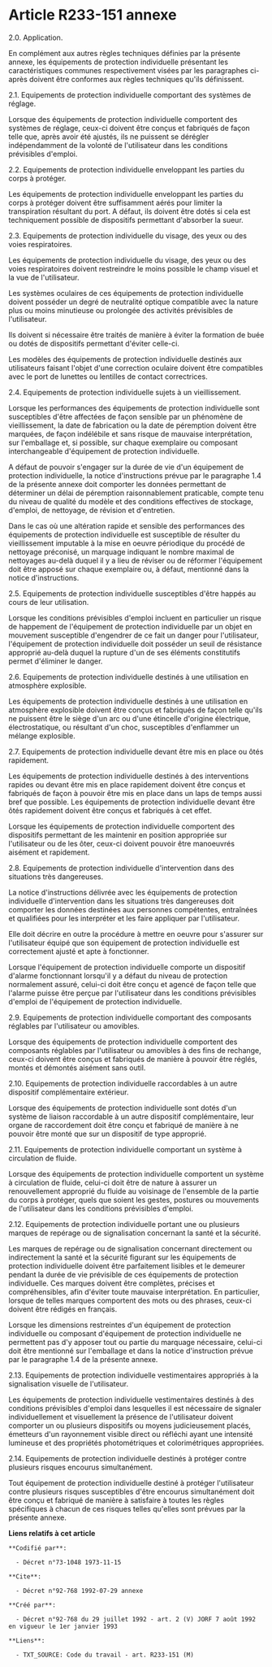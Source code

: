 # Article R233-151 annexe

2.0. Application.

En complément aux autres règles techniques définies par la présente annexe, les équipements de protection individuelle
présentant les caractéristiques communes respectivement visées par les paragraphes ci-après doivent être conformes aux règles
techniques qu'ils définissent.

2.1. Equipements de protection individuelle comportant des systèmes de réglage.

Lorsque des équipements de protection individuelle comportent des systèmes de réglage, ceux-ci doivent être conçus et
fabriqués de façon telle que, après avoir été ajustés, ils ne puissent se dérégler indépendamment de la volonté de
l'utilisateur dans les conditions prévisibles d'emploi.

2.2. Equipements de protection individuelle enveloppant les parties du corps à protéger.

Les équipements de protection individuelle enveloppant les parties du corps à protéger doivent être suffisamment aérés pour
limiter la transpiration résultant du port. A défaut, ils doivent être dotés si cela est techniquement possible de
dispositifs permettant d'absorber la sueur.

2.3. Equipements de protection individuelle du visage, des yeux ou des voies respiratoires.

Les équipements de protection individuelle du visage, des yeux ou des voies respiratoires doivent restreindre le moins
possible le champ visuel et la vue de l'utilisateur.

Les systèmes oculaires de ces équipements de protection individuelle doivent posséder un degré de neutralité optique
compatible avec la nature plus ou moins minutieuse ou prolongée des activités prévisibles de l'utilisateur.

Ils doivent si nécessaire être traités de manière à éviter la formation de buée ou dotés de dispositifs permettant d'éviter
celle-ci.

Les modèles des équipements de protection individuelle destinés aux utilisateurs faisant l'objet d'une correction oculaire
doivent être compatibles avec le port de lunettes ou lentilles de contact correctrices.

2.4. Equipements de protection individuelle sujets à un vieillissement.

Lorsque les performances des équipements de protection individuelle sont susceptibles d'être affectées de façon sensible par
un phénomène de vieillissement, la date de fabrication ou la date de péremption doivent être marquées, de façon indélébile et
sans risque de mauvaise interprétation, sur l'emballage et, si possible, sur chaque exemplaire ou composant interchangeable
d'équipement de protection individuelle.

A défaut de pouvoir s'engager sur la durée de vie d'un équipement de protection individuelle, la notice d'instructions prévue
par le paragraphe 1.4 de la présente annexe doit comporter les données permettant de déterminer un délai de péremption
raisonnablement praticable, compte tenu du niveau de qualité du modèle et des conditions effectives de stockage, d'emploi, de
nettoyage, de révision et d'entretien.

Dans le cas où une altération rapide et sensible des performances des équipements de protection individuelle est susceptible
de résulter du vieillissement imputable à la mise en oeuvre périodique du procédé de nettoyage préconisé, un marquage
indiquant le nombre maximal de nettoyages au-delà duquel il y a lieu de réviser ou de réformer l'équipement doit être apposé
sur chaque exemplaire ou, à défaut, mentionné dans la notice d'instructions.

2.5. Equipements de protection individuelle susceptibles d'être happés au cours de leur utilisation.

Lorsque les conditions prévisibles d'emploi incluent en particulier un risque de happement de l'équipement de protection
individuelle par un objet en mouvement susceptible d'engendrer de ce fait un danger pour l'utilisateur, l'équipement de
protection individuelle doit posséder un seuil de résistance approprié au-delà duquel la rupture d'un de ses éléments
constitutifs permet d'éliminer le danger.

2.6. Equipements de protection individuelle destinés à une utilisation en atmosphère explosible.

Les équipements de protection individuelle destinés à une utilisation en atmosphère explosible doivent être conçus et
fabriqués de façon telle qu'ils ne puissent être le siège d'un arc ou d'une étincelle d'origine électrique, électrostatique,
ou résultant d'un choc, susceptibles d'enflammer un mélange explosible.

2.7. Equipements de protection individuelle devant être mis en place ou ôtés rapidement.

Les équipements de protection individuelle destinés à des interventions rapides ou devant être mis en place rapidement
doivent être conçus et fabriqués de façon à pouvoir être mis en place dans un laps de temps aussi bref que possible. Les
équipements de protection individuelle devant être ôtés rapidement doivent être conçus et fabriqués à cet effet.

Lorsque les équipements de protection individuelle comportent des dispositifs permettant de les maintenir en position
appropriée sur l'utilisateur ou de les ôter, ceux-ci doivent pouvoir être manoeuvrés aisément et rapidement.

2.8. Equipements de protection individuelle d'intervention dans des situations très dangereuses.

La notice d'instructions délivrée avec les équipements de protection individuelle d'intervention dans les situations très
dangereuses doit comporter les données destinées aux personnes compétentes, entraînées et qualifiées pour les interpréter et
les faire appliquer par l'utilisateur.

Elle doit décrire en outre la procédure à mettre en oeuvre pour s'assurer sur l'utilisateur équipé que son équipement de
protection individuelle est correctement ajusté et apte à fonctionner.

Lorsque l'équipement de protection individuelle comporte un dispositif d'alarme fonctionnant lorsqu'il y a défaut du niveau
de protection normalement assuré, celui-ci doit être conçu et agencé de façon telle que l'alarme puisse être perçue par
l'utilisateur dans les conditions prévisibles d'emploi de l'équipement de protection individuelle.

2.9. Equipements de protection individuelle comportant des composants réglables par l'utilisateur ou amovibles.

Lorsque des équipements de protection individuelle comportent des composants réglables par l'utilisateur ou amovibles à des
fins de rechange, ceux-ci doivent être conçus et fabriqués de manière à pouvoir être réglés, montés et démontés aisément sans
outil.

2.10. Equipements de protection individuelle raccordables à un autre dispositif complémentaire extérieur.

Lorsque des équipements de protection individuelle sont dotés d'un système de liaison raccordable à un autre dispositif
complémentaire, leur organe de raccordement doit être conçu et fabriqué de manière à ne pouvoir être monté que sur un
dispositif de type approprié.

2.11. Equipements de protection individuelle comportant un système à circulation de fluide.

Lorsque des équipements de protection individuelle comportent un système à circulation de fluide, celui-ci doit être de
nature à assurer un renouvellement approprié du fluide au voisinage de l'ensemble de la partie du corps à protéger, quels que
soient les gestes, postures ou mouvements de l'utilisateur dans les conditions prévisibles d'emploi.

2.12. Equipements de protection individuelle portant une ou plusieurs marques de repérage ou de signalisation concernant la
santé et la sécurité.

Les marques de repérage ou de signalisation concernant directement ou indirectement la santé et la sécurité figurant sur les
équipements de protection individuelle doivent être parfaitement lisibles et le demeurer pendant la durée de vie prévisible
de ces équipements de protection individuelle. Ces marques doivent être complètes, précises et compréhensibles, afin d'éviter
toute mauvaise interprétation. En particulier, lorsque de telles marques comportent des mots ou des phrases, ceux-ci doivent
être rédigés en français.

Lorsque les dimensions restreintes d'un équipement de protection individuelle ou composant d'équipement de protection
individuelle ne permettent pas d'y apposer tout ou partie du marquage nécessaire, celui-ci doit être mentionné sur
l'emballage et dans la notice d'instruction prévue par le paragraphe 1.4 de la présente annexe.

2.13. Equipements de protection individuelle vestimentaires appropriés à la signalisation visuelle de l'utilisateur.

Les équipements de protection individuelle vestimentaires destinés à des conditions prévisibles d'emploi dans lesquelles il
est nécessaire de signaler individuellement et visuellement la présence de l'utilisateur doivent comporter un ou plusieurs
dispositifs ou moyens judicieusement placés, émetteurs d'un rayonnement visible direct ou réfléchi ayant une intensité
lumineuse et des propriétés photométriques et colorimétriques appropriées.

2.14. Equipements de protection individuelle destinés à protéger contre plusieurs risques encourus simultanément.

Tout équipement de protection individuelle destiné à protéger l'utilisateur contre plusieurs risques susceptibles d'être
encourus simultanément doit être conçu et fabriqué de manière à satisfaire à toutes les règles spécifiques à chacun de ces
risques telles qu'elles sont prévues par la présente annexe.

**Liens relatifs à cet article**

	**Codifié par**:

	  - Décret n°73-1048 1973-11-15

	**Cite**:

	  - Décret n°92-768 1992-07-29 annexe

	**Créé par**:

	  - Décret n°92-768 du 29 juillet 1992 - art. 2 (V) JORF 7 août 1992 en vigueur le 1er janvier 1993

	**Liens**:

	  - TXT_SOURCE: Code du travail - art. R233-151 (M)
